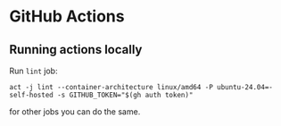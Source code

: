 # GitHub Actions

## Running actions locally

Run `lint` job:

```shell
act -j lint --container-architecture linux/amd64 -P ubuntu-24.04=-self-hosted -s GITHUB_TOKEN="$(gh auth token)"
```

for other jobs you can do the same.
